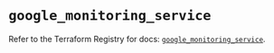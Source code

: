 # `google_monitoring_service`

Refer to the Terraform Registry for docs: [`google_monitoring_service`](https://registry.terraform.io/providers/hashicorp/google/6.49.3/docs/resources/monitoring_service).
